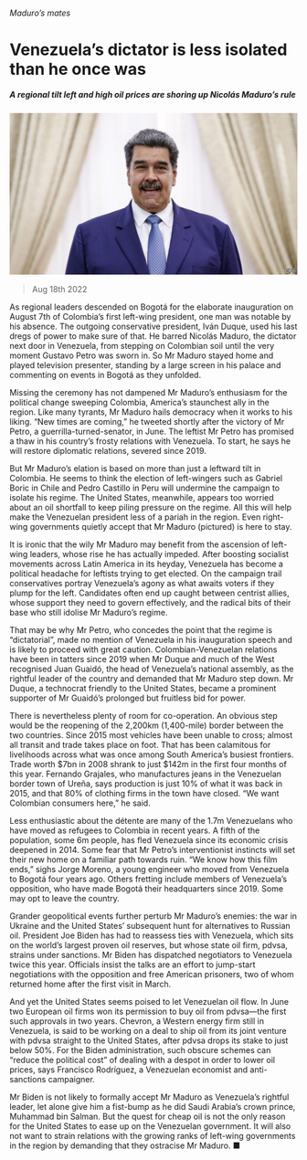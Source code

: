 ###### Maduro’s mates

# Venezuela’s dictator is less isolated than he once was 

##### A regional tilt left and high oil prices are shoring up Nicolás Maduro’s rule 

![image](images/20220820_AMP501.jpg) 

> Aug 18th 2022 

As regional leaders descended on Bogotá for the elaborate inauguration on August 7th of Colombia’s first left-wing president, one man was notable by his absence. The outgoing conservative president, Iván Duque, used his last dregs of power to make sure of that. He barred Nicolás Maduro, the dictator next door in Venezuela, from stepping on Colombian soil until the very moment Gustavo Petro was sworn in. So Mr Maduro stayed home and played television presenter, standing by a large screen in his palace and commenting on events in Bogotá as they unfolded. 

Missing the ceremony has not dampened Mr Maduro’s enthusiasm for the political change sweeping Colombia, America’s staunchest ally in the region. Like many tyrants, Mr Maduro hails democracy when it works to his liking. “New times are coming,” he tweeted shortly after the victory of Mr Petro, a guerrilla-turned-senator, in June. The leftist Mr Petro has promised a thaw in his country’s frosty relations with Venezuela. To start, he says he will restore diplomatic relations, severed since 2019. 

But Mr Maduro’s elation is based on more than just a leftward tilt in Colombia. He seems to think the election of left-wingers such as Gabriel Boric in Chile and Pedro Castillo in Peru will undermine the campaign to isolate his regime. The United States, meanwhile, appears too worried about an oil shortfall to keep piling pressure on the regime. All this will help make the Venezuelan president less of a pariah in the region. Even right-wing governments quietly accept that Mr Maduro (pictured) is here to stay. 

It is ironic that the wily Mr Maduro may benefit from the ascension of left-wing leaders, whose rise he has actually impeded. After boosting socialist movements across Latin America in its heyday, Venezuela has become a political headache for leftists trying to get elected. On the campaign trail conservatives portray Venezuela’s agony as what awaits voters if they plump for the left. Candidates often end up caught between centrist allies, whose support they need to govern effectively, and the radical bits of their base who still idolise Mr Maduro’s regime. 

That may be why Mr Petro, who concedes the point that the regime is “dictatorial”, made no mention of Venezuela in his inauguration speech and is likely to proceed with great caution. Colombian-Venezuelan relations have been in tatters since 2019 when Mr Duque and much of the West recognised Juan Guaidó, the head of Venezuela’s national assembly, as the rightful leader of the country and demanded that Mr Maduro step down. Mr Duque, a technocrat friendly to the United States, became a prominent supporter of Mr Guaidó’s prolonged but fruitless bid for power. 

There is nevertheless plenty of room for co-operation. An obvious step would be the reopening of the 2,200km (1,400-mile) border between the two countries. Since 2015 most vehicles have been unable to cross; almost all transit and trade takes place on foot. That has been calamitous for livelihoods across what was once among South America’s busiest frontiers. Trade worth $7bn in 2008 shrank to just $142m in the first four months of this year. Fernando Grajales, who manufactures jeans in the Venezuelan border town of Ureña, says production is just 10% of what it was back in 2015, and that 80% of clothing firms in the town have closed. “We want Colombian consumers here,” he said. 

Less enthusiastic about the détente are many of the 1.7m Venezuelans who have moved as refugees to Colombia in recent years. A fifth of the population, some 6m people, has fled Venezuela since its economic crisis deepened in 2014. Some fear that Mr Petro’s interventionist instincts will set their new home on a familiar path towards ruin. “We know how this film ends,” sighs Jorge Moreno, a young engineer who moved from Venezuela to Bogotá four years ago. Others fretting include members of Venezuela’s opposition, who have made Bogotá their headquarters since 2019. Some may opt to leave the country.

Grander geopolitical events further perturb Mr Maduro’s enemies: the war in Ukraine and the United States’ subsequent hunt for alternatives to Russian oil. President Joe Biden has had to reassess ties with Venezuela, which sits on the world’s largest proven oil reserves, but whose state oil firm, pdvsa, strains under sanctions. Mr Biden has dispatched negotiators to Venezuela twice this year. Officials insist the talks are an effort to jump-start negotiations with the opposition and free American prisoners, two of whom returned home after the first visit in March. 

And yet the United States seems poised to let Venezuelan oil flow. In June two European oil firms won its permission to buy oil from pdvsa—the first such approvals in two years. Chevron, a Western energy firm still in Venezuela, is said to be working on a deal to ship oil from its joint venture with pdvsa straight to the United States, after pdvsa drops its stake to just below 50%. For the Biden administration, such obscure schemes can “reduce the political cost” of dealing with a despot in order to lower oil prices, says Francisco Rodríguez, a Venezuelan economist and anti-sanctions campaigner. 

Mr Biden is not likely to formally accept Mr Maduro as Venezuela’s rightful leader, let alone give him a fist-bump as he did Saudi Arabia’s crown prince, Muhammad bin Salman. But the quest for cheap oil is not the only reason for the United States to ease up on the Venezuelan government. It will also not want to strain relations with the growing ranks of left-wing governments in the region by demanding that they ostracise Mr Maduro. ■

